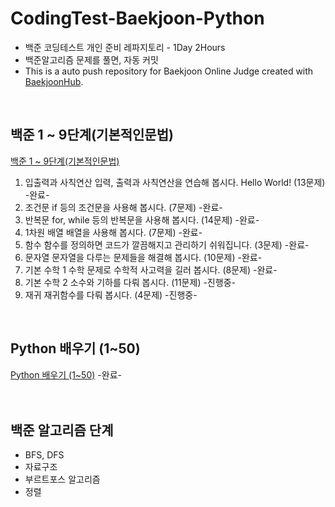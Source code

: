 # CodingTest-Baekjoon-Python
- 백준 코딩테스트 개인 준비 레파지토리 - 1Day 2Hours
- 백준알고리즘 문제를 풀면, 자동 커밋
- This is a auto push repository for Baekjoon Online Judge created with [BaekjoonHub](https://github.com/BaekjoonHub/BaekjoonHub).

<br>

## 백준 1 ~ 9단계(기본적인문법)
[백준 1 ~ 9단계(기본적인문법)](https://www.acmicpc.net/step)

1.	입출력과 사칙연산	입력, 출력과 사칙연산을 연습해 봅시다. Hello World! (13문제) -완료-
2.	조건문	if 등의 조건문을 사용해 봅시다. (7문제) -완료-
3.	반복문	for, while 등의 반복문을 사용해 봅시다. (14문제) -완료-
4.	1차원 배열	배열을 사용해 봅시다. (7문제) -완료-
5.	함수	함수를 정의하면 코드가 깔끔해지고 관리하기 쉬워집니다. (3문제) -완료-
6.	문자열	문자열을 다루는 문제들을 해결해 봅시다. (10문제) -완료-
7.	기본 수학 1	수학 문제로 수학적 사고력을 길러 봅시다. (8문제) -완료-
8.	  기본 수학 2	소수와 기하를 다뤄 봅시다. (11문제) -진행중-
9.    재귀	재귀함수를 다뤄 봅시다. (4문제) -진행중-

<br>

## Python 배우기 (1~50)
[Python 배우기 (1~50)](https://www.acmicpc.net/workbook/view/459) -완료-
<br>
<br>
<br>
## 백준 알고리즘 단계
- BFS, DFS
- 자료구조
- 부르트포스 알고리즘
- 정렬
